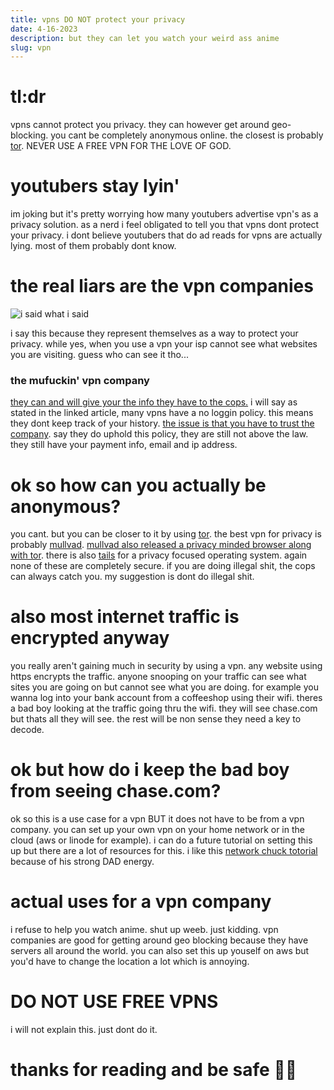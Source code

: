 ```yaml
---
title: vpns DO NOT protect your privacy
date: 4-16-2023
description: but they can let you watch your weird ass anime
slug: vpn
---
```

# tl:dr
vpns cannot protect you privacy. they can however get around geo-blocking. you cant be completely anonymous online. the closest is probably [tor](https://www.torproject.org/). NEVER USE A FREE VPN FOR THE LOVE OF GOD.

# youtubers stay lyin'

im joking but it's pretty worrying how many youtubers advertise vpn's as a privacy solution. as a nerd i feel obligated to tell you that vpns dont protect your privacy. i dont believe youtubers that do ad reads for vpns are actually lying. most of them probably dont know. 

# the real liars are the vpn companies

![i said what i said](https://media.giphy.com/media/l0CLTQeZrFWmMxIWc/giphy.gif)

i say this because they represent themselves as a way to protect your privacy. while yes, when you use a vpn your isp cannot see what websites you are visiting. guess who can see it tho...

### the mufuckin' vpn company

[they can and will give your the info they have to the cops.](https://www.google.com/url?sa=t&rct=j&q=&esrc=s&source=web&cd=&cad=rja&uact=8&ved=2ahUKEwiC3e-K2q7-AhWhMDQIHSNSC9YQFnoECCEQAQ&url=https%3A%2F%2Fwww.pcmag.com%2Fnews%2Fnordvpn-actually-we-do-comply-with-law-enforcement-data-requests&usg=AOvVaw2_RLJKybGtzCoNT1YgWnPf) i will say as stated in the linked article, many vpns have a no loggin policy. this means they dont keep track of your history. [the issue is that you have to trust the company](https://www.cnet.com/tech/services-and-software/why-you-should-be-skeptical-about-a-vpns-no-logs-claims/). say they do uphold this policy, they are still not above the law. they still have your payment info, email and ip address. 

# ok so how can you actually be anonymous?
you cant. but you can be closer to it by using [tor](https://www.torproject.org/). the best vpn for privacy is probably [mullvad](https://mullvad.net/en). [mullvad also released a privacy minded browser along with tor](https://mullvad.net/en/browser). there is also [tails](https://tails.boum.org/) for a privacy focused operating system. again none of these are completely secure. if you are doing illegal shit, the cops can always catch you. my suggestion is dont do illegal shit. 

# also most internet traffic is encrypted anyway
you really aren't gaining much in security by using a vpn. any website using https encrypts the traffic. anyone snooping on your traffic can see what sites you are going on but cannot see what you are doing. for example you wanna log into your bank account from a coffeeshop using their wifi. theres a bad boy looking at the traffic going thru the wifi. they will see chase.com but thats all they will see. the rest will be non sense they need a key to decode. 

# ok but how do i keep the bad boy from seeing chase.com?
ok so this is a use case for a vpn BUT it does not have to be from a vpn company. you can set up your own vpn on your home network or in the cloud (aws or linode for example). i can do a future tutorial on setting this up but there are a lot of resources for this. i like this [network chuck totorial](https://www.youtube.com/watch?v=m-i2JBtG4FE&t=3s) because of his strong DAD energy. 

# actual uses for a vpn company
i refuse to help you watch anime. shut up weeb. just kidding. vpn companies are good for getting around geo blocking because they have servers all around the world. you can also set this up youself on aws but you'd have to change the location a lot which is annoying. 

# DO NOT USE FREE VPNS
i will not explain this. just dont do it. 

# thanks for reading and be safe 🙏🏿
